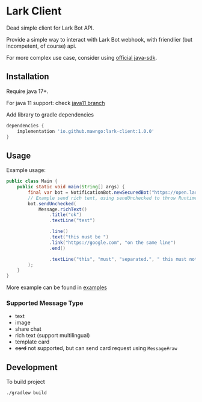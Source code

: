 # Lark Client

Dead simple client for Lark Bot API.

Provide a simple way to interact with Lark Bot webhook, with friendlier (but incompetent, of course) api.

For more complex use case, consider using [official java-sdk](https://github.com/larksuite/oapi-sdk-java).

## Installation

Require java 17+.

For java 11 support: check [java11 branch](https://github.com/mawngo/lark4j-client/tree/java11)

Add library to gradle dependencies

```groovy
dependencies {
    implementation 'io.github.mawngo:lark-client:1.0.0'
}
```

## Usage

Example usage:

```java
public class Main {
    public static void main(String[] args) {
        final var bot = NotificationBot.newSecuredBot("https://open.larksuite.com/open-apis/bot/v2/hook/<id>", "<key>");
        // Example send rich text, using sendUnchecked to throw RuntimeException.
        bot.sendUnchecked(
            Message.richText()
                .title("ok")
                .textLine("test")

                .line()
                .text("this must be ")
                .link("https://google.com", "on the same line")
                .end()

                .textLine("this", "must", "separated.", " this must not")
        );
    }
}
```

More example can be found in [examples](src/main/java/io/github/mawngo/lark/examples)

### Supported Message Type

- text
- image
- share chat
- rich text (support multilingual)
- template card
- ~~card~~ not supported, but can send card request using `Message#raw`

## Development

To build project

```shell
./gradlew build
```

